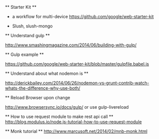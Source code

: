
** Starter Kit **

- a workflow for multi-device
https://github.com/google/web-starter-kit

- Slush, slush-mongo

** Understand gulp **

 http://www.smashingmagazine.com/2014/06/building-with-gulp/

** Gulp example **

https://github.com/google/web-starter-kit/blob/master/gulpfile.babel.js

** Understand about what nodemon is ** 

http://derickbailey.com/2014/06/26/nodemon-vs-grunt-contrib-watch-whats-the-difference-why-use-both/

** Reload Browser upon change

http://www.browsersync.io/docs/gulp/
or use gulp-livereload

** How to use request module to make rest api call **
http://blog.modulus.io/node.js-tutorial-how-to-use-request-module

** Monk tutorial **
http://www.marcusoft.net/2014/02/mnb-monk.html